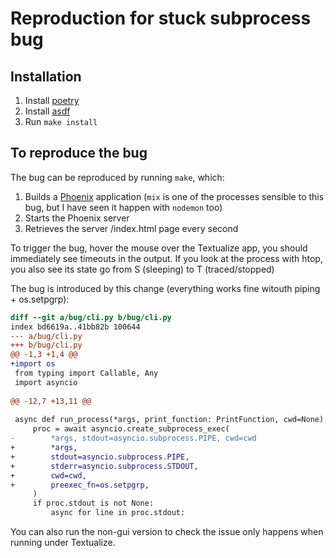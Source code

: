 # Reproduction for stuck subprocess bug

## Installation

1. Install [poetry](https://python-poetry.org/docs/#installing-with-the-official-installer)
2. Install [asdf](https://asdf-vm.com/guide/getting-started.html)
3. Run `make install`

## To reproduce the bug

The bug can be reproduced by running `make`, which:

1. Builds a [Phoenix](https://www.phoenixframework.org/) application (`mix` is
   one of the processes sensible to this bug, but I have seen it happen with
   `nodemon` too)
2. Starts the Phoenix server
3. Retrieves the server /index.html page every second

To trigger the bug, hover the mouse over the Textualize app, you should
immediately see timeouts in the output. If you look at the process with htop,
you also see its state go from S (sleeping) to T (traced/stopped)

The bug is introduced by this change (everything works fine witouth piping +
os.setpgrp):

```diff
diff --git a/bug/cli.py b/bug/cli.py
index bd6619a..41bb82b 100644
--- a/bug/cli.py
+++ b/bug/cli.py
@@ -1,3 +1,4 @@
+import os
 from typing import Callable, Any
 import asyncio
 
@@ -12,7 +13,11 @@
 
 async def run_process(*args, print_function: PrintFunction, cwd=None):
     proc = await asyncio.create_subprocess_exec(
-        *args, stdout=asyncio.subprocess.PIPE, cwd=cwd
+        *args,
+        stdout=asyncio.subprocess.PIPE,
+        stderr=asyncio.subprocess.STDOUT,
+        cwd=cwd,
+        preexec_fn=os.setpgrp,
     )
     if proc.stdout is not None:
         async for line in proc.stdout:
```

You can also run the non-gui version to check the issue only happens when
running under Textualize.
